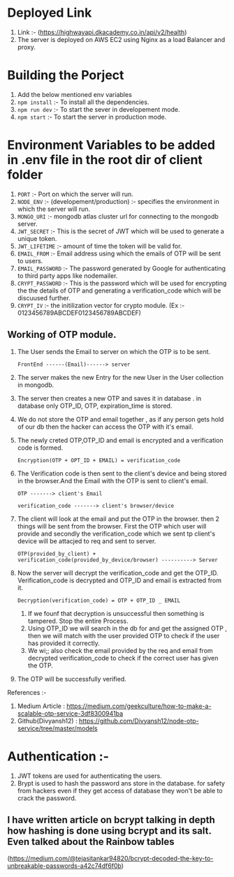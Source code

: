 # Deployed Link
1. Link :- (https://highwayapi.dkacademy.co.in/api/v2/health)
2. The server is deployed on AWS EC2 using Nginx as a load Balancer and proxy. 

# Building the Porject

1. Add the below mentioned env variables 
2. `npm install` :- To install all the dependencies.
3. `npm run dev` :- To start the sever in developement mode.
4. `npm start` :- To start the server in production mode. 

# Environment Variables to be added in .env file in the root dir of client folder

1. `PORT` :- Port on which the server will run.
2. `NODE_ENV` :- (developement/production) :- specifies the environment in which the server will run.
3. `MONGO_URI` :- mongodb atlas cluster url for connecting to the mongodb server.
4. `JWT_SECRET` :- This is the secret of JWT which will be used to generate a unique token.
5. `JWT_LIFETIME` :- amount of time the token will be valid for.
6. `EMAIL_FROM` :- Email address using which the emails of OTP will be sent to users.
7. `EMAIL_PASSWORD` :- The password generated by Google for authenticating to third party apps like nodemailer.
8. `CRYPT_PASSWORD` :- This is the password which will be used for encrypting the the details of OTP and generating a verification_code which will be discuused further.
9. `CRYPT_IV` :- the initilization vector for crypto module. (Ex :- 0123456789ABCDEF0123456789ABCDEF)


## Working of OTP module.

1. The User sends the Email to server on which the OTP is to be sent.
    
    `FrontEnd ------(Email)------> server`
2. The server makes the new Entry for the new User in the User collection in mongodb.
3. The server then creates a new OTP and saves it in database . in database only OTP_ID, OTP, expiration_time is stored.
4. We do not store the OTP and email together , as if any person gets hold of our db then the hacker can access the OTP with it's email. 
5. The newly creted OTP,OTP_ID and email is encrypted and a verification code is formed.
    
    `Encryption(OTP + OPT_ID + EMAIL) = verification_code` 
6. The Verification code is then sent to the client's device and being stored in the browser.And the Email with the OTP is sent to client's email.
    
    `OTP -------> client's Email`

    `verification_code -------> client's browser/device`
7. The client will look at the email and put the OTP in the browser. then 2 things will be sent from the browser. First the OTP which user will provide and secondly the verification_code which we sent tp client's device will be attacjed to req and sent to server.

    `OTP(provided_by_client) + verification_code(provided_by_device/browser) ----------> Server`

8. Now the server will decrypt the verification_code and get the OTP_ID. Verification_code is decrypted and OTP_ID and email is extracted from it.

    `Decryption(verification_code) = OTP + OTP_ID _ EMAIL`
    1. If we founf that decryption is unsuccessful then something is tampered. Stop the entire Process. 
    2. Using OTP_ID we will search in the db for and get the assigned OTP , then we will match with the user provided OTP to check if the user has provided it correctly. 
    3. We wi;; also check the email provided by the req and email from decrypted verification_code to check if the correct user has given the OTP.
9. The OTP will be successfully verified.

References :- 
1. Medium Article : https://medium.com/geekculture/how-to-make-a-scalable-otp-service-3df8300941ba
2. Github(Divyansh12) : https://github.com/Divyansh12/node-otp-service/tree/master/models




# Authentication :- 
1. JWT tokens are used for authenticating the users.
2. Brypt is used to hash the password ans store in the database. for safety from hackers even if they get access of database they won't be able to crack the password.
## I have written article on bcrypt talking in depth how hashing is done using bcrypt and its salt. Even talked about the Rainbow tables  
(https://medium.com/@tejasitankar94820/bcrypt-decoded-the-key-to-unbreakable-passwords-a42c74df6f0b)



